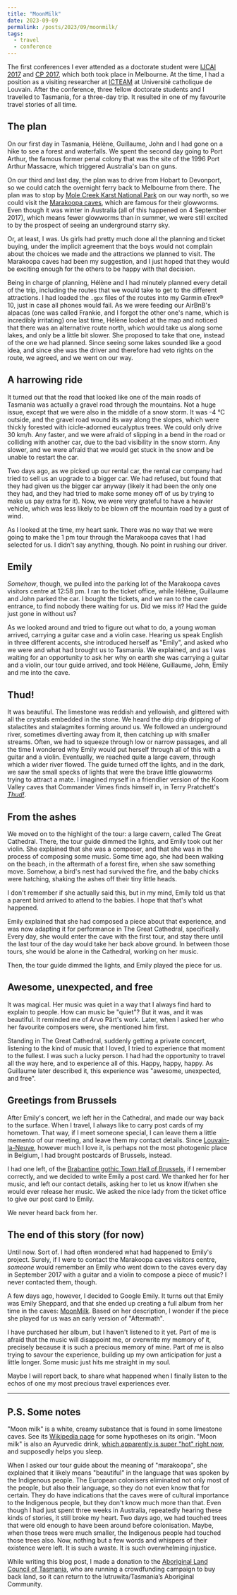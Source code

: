 ```yaml
---
title: "MoonMilk"
date: 2023-09-09
permalink: /posts/2023/09/moonmilk/
tags:
  - travel
  - conference
---
```


The first conferences I ever attended as a doctorate student were [IJCAI 2017](https://ijcai-17.org/) and [CP 2017](https://cp2017.a4cp.org/), which both took place in Melbourne. At the time, I had a position as a visiting researcher at [ICTEAM](https://uclouvain.be/en/research-institutes/icteam) at Université catholique de Louvain. After the conference, three fellow doctorate students and I travelled to Tasmania, for a three-day trip. It resulted in one of my favourite travel stories of all time.

## The plan

On our first day in Tasmania, Hélène, Guillaume, John and I had gone on a hike to see a forest and waterfalls. We spent the second day going to Port Arthur, the famous former penal colony that was the site of the 1996 Port Arthur Massacre, which triggered Australia's ban on guns.

On our third and last day, the plan was to drive from Hobart to Devonport, so we could catch the overnight ferry back to Melbourne from there. The plan was to stop by [Mole Creek Karst National Park](https://parks.tas.gov.au/explore-our-parks/mole-creek-karst-national-park) on our way north, so we could visit the [Marakoopa caves](https://www.discovertasmania.com.au/things-to-do/tours/molecreekcaves/marakoopa-cave-great-cathedral-and-glow-worms-tour/), which are famous for their glowworms. Even though it was winter in Australia (all of this happened on 4 September 2017), which means fewer glowworms than in summer, we were still excited to by the prospect of seeing an underground starry sky.

Or, at least, I was. Us girls had pretty much done all the planning and ticket buying, under the implicit agreement that the boys would not complain about the choices we made and the attractions we planned to visit. The Marakoopa caves had been my suggestion, and I just hoped that they would be exciting enough for the others to be happy with that decision.

Being in charge of planning, Hélène and I had minutely planned every detail of the trip, including the routes that we would take to get to the different attractions. I had loaded the `.gpx` files of the routes into my Garmin eTrex® 10, just in case all phones would fail. As we were feeding our AirBnB's alpacas (one was called Frankie, and I forgot the other one's name, which is incredibly irritating) one last time, Hélène looked at the map and noticed that there was an alternative route north, which would take us along some lakes, and only be a little bit slower. She proposed to take that one, instead of the one we had planned. Since seeing some lakes sounded like a good idea, and since she was the driver and therefore had veto rights on the route, we agreed, and we went on our way.

## A harrowing ride

It turned out that the road that looked like one of the main roads of Tasmania was actually a gravel road through the mountains. Not a huge issue, except that we were also in the middle of a snow storm. It was -4 °C outside, and the gravel road wound its way along the slopes, which were thickly forested with icicle-adorned eucalyptus trees. We could only drive 30 km/h. Any faster, and we were afraid of slipping in a bend in the road or colliding with another car, due to the bad visibility in the snow storm. Any slower, and we were afraid that we would get stuck in the snow and be unable to restart the car.

Two days ago, as we picked up our rental car, the rental car company had tried to sell us an upgrade to a bigger car. We had refused, but found that they had given us the bigger car anyway (likely it had been the only one they had, and they had tried to make some money off of us by trying to make us pay extra for it). Now, we were very grateful to have a heavier vehicle, which was less likely to be blown off the mountain road by a gust of wind.

As I looked at the time, my heart sank. There was no way that we were going to make the 1 pm tour through the Marakoopa caves that I had selected for us. I didn't say anything, though. No point in rushing our driver. 

## Emily

*Somehow*, though, we pulled into the parking lot of the Marakoopa caves visitors centre at 12:58 pm. I ran to the ticket office, while Hélène, Guillaume and John parked the car. I bought the tickets, and we ran to the cave entrance, to find nobody there waiting for us. Did we miss it? Had the guide just gone in without us?

As we looked around and tried to figure out what to do, a young woman arrived, carrying a guitar case and a violin case. Hearing us speak English in three different accents, she introduced herself as "Emily", and asked who we were and what had brought us to Tasmania. We explained, and as I was waiting for an opportunity to ask her why on earth she was carrying a guitar and a violin, our tour guide arrived, and took Hélène, Guillaume, John, Emily and me into the cave.

## Thud!

It was beautiful. The limestone was reddish and yellowish, and glittered with all the crystals embedded in the stone. We heard the drip drip dripping of stalactites and stalagmites forming around us. We followed an underground river, sometimes diverting away from it, then catching up with smaller streams. Often, we had to squeeze through low or narrow passages, and all the time I wondered why Emily would put herself through all of this with a guitar and a violin. Eventually, we reached quite a large cavern, through which a wider river flowed. The guide turned off the lights, and in the dark, we saw the small specks of lights that were the brave little glowworms trying to attract a mate. I imagined myself in a friendlier version of the Koom Valley caves that Commander Vimes finds himself in, in Terry Pratchett's [*Thud!*](https://www.goodreads.com/book/show/62530.Thud).

## From the ashes

We moved on to the highlight of the tour: a large cavern, called The Great Cathedral. There, the tour guide dimmed the lights, and Emily took out her violin. She explained that she was a composer, and that she was in the process of composing some music. Some time ago, she had been walking on the beach, in the aftermath of a forest fire, when she saw something move. Somehow, a bird's nest had survived the fire, and the baby chicks were hatching, shaking the ashes off their tiny little heads.

I don't remember if she actually said this, but in my mind, Emily told us that a parent bird arrived to attend to the babies. I hope that that's what happened.

Emily explained that she had composed a piece about that experience, and was now adapting it for performance in The Great Cathedral, specifically. Every day, she would enter the cave with the first tour, and stay there until the last tour of the day would take her back above ground. In between those tours, she would be alone in the Cathedral, working on her music.

Then, the tour guide dimmed the lights, and Emily played the piece for us.

## Awesome, unexpected, and free

It was magical. Her music was quiet in a way that I always find hard to explain to people. How can music be "quiet"? But it was, and it was beautiful. It reminded me of Arvo Pärt's work. Later, when I asked her who her favourite composers were, she mentioned him first.

Standing in The Great Cathedral, suddenly getting a private concert, listening to the kind of music that I loved, I tried to experience that moment to the fullest. I was such a lucky person. I had had the opportunity to travel all the way here, and to experience all of this. Happy, happy, happy. As Guillaume later described it, this experience was "awesome, unexpected, and free".

## Greetings from Brussels

After Emily's concert, we left her in the Cathedral, and made our way back to the surface. When I travel, I always like to carry post cards of my hometown. That way, if I meet someone special, I can leave them a little memento of our meeting, and leave them my contact details. Since [Louvain-la-Neuve](https://en.wikipedia.org/wiki/Louvain-la-Neuve), however much I love it, is perhaps not the most photogenic place in Belgium, I had brought postcards of Brussels, instead.

I had one left, of the [Brabantine gothic Town Hall of Brussels](https://en.wikipedia.org/wiki/Brussels_Town_Hall), if I remember correctly, and we decided to write Emily a post card. We thanked her for her music, and left our contact details, asking her to let us know if/when she would ever release her music. We asked the nice lady from the ticket office to give our post card to Emily.

We never heard back from her.

## The end of this story (for now)

Until now. Sort of. I had often wondered what had happened to Emily's project. Surely, if I were to contact the Marakoopa caves visitors centre, *someone* would remember an Emily who went down to the caves every day in September 2017 with a guitar and a violin to compose a piece of music? I never contacted them, though.

A few days ago, however, I decided to Google Emily. It turns out that Emily was Emily Sheppard, and that she ended up creating a full album from her time in the caves: [MoonMilk](https://emilycloud.bandcamp.com/album/moonmilk). Based on her description, I wonder if the piece she played for us was an early version of "Aftermath".

I have purchased her album, but I haven't listened to it yet. Part of me is afraid that the music will disappoint me, or overwrite my memory of it, precisely because it is such a precious memory of mine. Part of me is also trying to savour the experience, building up my own anticipation for just a little longer. Some music just hits me straight in my soul.

Maybe I will report back, to share what happened when I finally listen to the echos of one my most precious travel experiences ever.


*****


## P.S. Some notes

"Moon milk" is a white, creamy substance that is found in some limestone caves. See its [Wikipedia page](https://en.wikipedia.org/wiki/Moonmilk) for some hypotheses on its origin. "Moon milk" is also an Ayurvedic drink, [which apparently is super "hot" right now](https://www.thenationalnews.com/lifestyle/wellbeing/2023/06/11/what-is-moon-milk-ayurvedic-recipe-goes-viral-for-sleep-promoting-benefits/), and supposedly helps you sleep.

When I asked our tour guide about the meaning of "marakoopa", she explained that it likely means "beautiful" in the language that was spoken by the Indigenous people. The European colonisers eliminated not only most of the people, but also their language, so they do not even know that for certain. They do have indications that the caves were of cultural importance to the Indigenous people, but they don't know much more than that. Even though I had just spent three weeks in Australia, repeatedly hearing these kinds of stories, it still broke my heart. Two days ago, we had touched trees that were old enough to have been around before colonisation. Maybe, when those trees were much smaller, the Indigenous people had touched those trees also. Now, nothing but a few words and whispers of their existence were left. It is such a waste. It is such overwhelming injustice.

While writing this blog post, I made a donation to the [Aboriginal Land Council of Tasmania](https://www.givinglandback.org/), who are running a crowdfunding campaign to buy back land, so it can return to the lutruwita/Tasmania’s Aboriginal Community.
